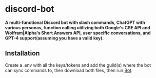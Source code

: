 # discord-bot

**A multi-functional Discord bot with slash commands, ChatGPT with various personas, function calling utilizing both Google's CSE API and Wolfram|Alpha's Short Answers API, user specific conversations, and GPT-4 support(assuming you have a valid key).**

## Installation
Create a .env with all the keys/tokens and add the guild(s) where the bot can sync commands to, then download both files, then run [Bot](/bot.py).